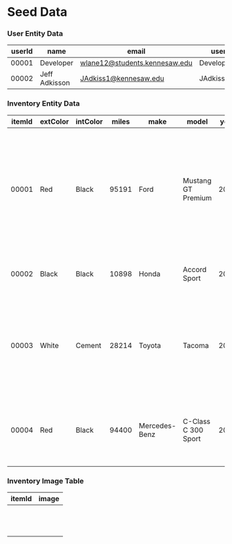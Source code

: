 # Seed Data

### User Entity Data

| userId | name          | email                         | username        | password           | isAdmin |
| ------ | ------------- | ----------------------------- | --------------- | ------------------ | ------- |
| 00001  | Developer     | wlane12@students.kennesaw.edu | Developer_Admin | SillyHill795       | 1       |
| 00002  | Jeff Adkisson | JAdkiss1@kennesaw.edu         | JAdkiss1        | SecretPassword3313 | 1       |

### Inventory Entity Data

| itemId | extColor | intColor | miles | make          | model               | year | features                                                     | engine               | transmission      | cost    | saleId |
| ------ | -------- | -------- | ----- | ------------- | ------------------- | ---- | ------------------------------------------------------------ | -------------------- | ----------------- | ------- | ------ |
| 00001  | Red      | Black    | 95191 | Ford          | Mustang GT Premium  | 2012 | Steering Wheel Audio Controls, Satellite and Bluetooth Radio, Keyless Entry, Traction Control, Rear Spoiler | 5.0L V8 412hp        | Manual 6 Speed    | 1750000 | NULL   |
| 00002  | Black    | Black    | 10898 | Honda         | Accord Sport        | 2022 | Bluetooth Radio, Automatic Climate Control                   | 1.5L Turbo I4 192 hp | CVT               | 1899999 | NULL   |
| 00003  | White    | Cement   | 28214 | Toyota        | Tacoma              | 2021 | Audio Controls on Steering Wheel, Bluetooth Radio, Climate Control, Heated Mirrors | 3.5L V6              | Automatic 6 Speed | 3199500 | NULL   |
| 00004  | Red      | Black    | 94400 | Mercedes-Benz | C-Class C 300 Sport | 2013 | Moonroof, Bluetooth Audio, Audio Controls on Steering Wheel  | 3.5L V6              | Automatic 7 Speed | 899500  | NULL   |

### Inventory Image Table

| itemId | image |
| ------ | ----- |
|        |       |
|        |       |
|        |       |
|        |       |
|        |       |
|        |       |
|        |       |
|        |       |
|        |       |
|        |       |
|        |       |
|        |       |

